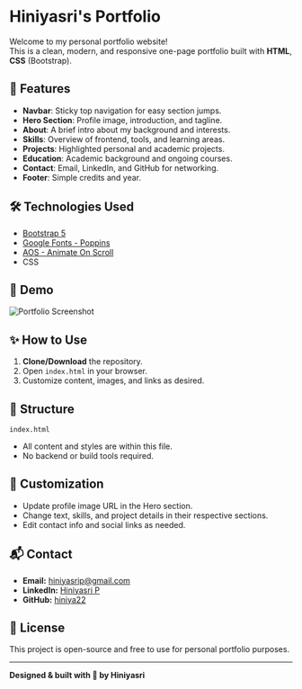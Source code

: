 # Hiniyasri's Portfolio

Welcome to my personal portfolio website!  
This is a clean, modern, and responsive one-page portfolio built with **HTML**, **CSS** (Bootstrap).

## 🚀 Features

- **Navbar**: Sticky top navigation for easy section jumps.
- **Hero Section**: Profile image, introduction, and tagline.
- **About**: A brief intro about my background and interests.
- **Skills**: Overview of frontend, tools, and learning areas.
- **Projects**: Highlighted personal and academic projects.
- **Education**: Academic background and ongoing courses.
- **Contact**: Email, LinkedIn, and GitHub for networking.
- **Footer**: Simple credits and year.

## 🛠️ Technologies Used

- [Bootstrap 5](https://getbootstrap.com/)
- [Google Fonts - Poppins](https://fonts.google.com/specimen/Poppins)
- [AOS - Animate On Scroll](https://michalsnik.github.io/aos/)
-  CSS

## 📸 Demo

![Portfolio Screenshot](https://res.cloudinary.com/dethm1ien/image/upload/v1755098561/profileimage_g9zafq.jpg)

## ✨ How to Use

1. **Clone/Download** the repository.
2. Open `index.html` in your browser.
3. Customize content, images, and links as desired.

## 📄 Structure

```
index.html
```
- All content and styles are within this file.
- No backend or build tools required.

## 🧩 Customization

- Update profile image URL in the Hero section.
- Change text, skills, and project details in their respective sections.
- Edit contact info and social links as needed.

## 📬 Contact

- **Email:** [hiniyasrip@gmail.com](mailto:hiniyasrip@gmail.com)
- **LinkedIn:** [Hiniyasri P](https://www.linkedin.com/in/hiniyasri-p-4b1b27365?utm_source=share&utm_campaign=share_via&utm_content=profile&utm_medium=android_app)
- **GitHub:** [hiniya22](https://github.com/hiniya22)

## 📄 License

This project is open-source and free to use for personal portfolio purposes.

---

**Designed & built with 💙 by Hiniyasri**
